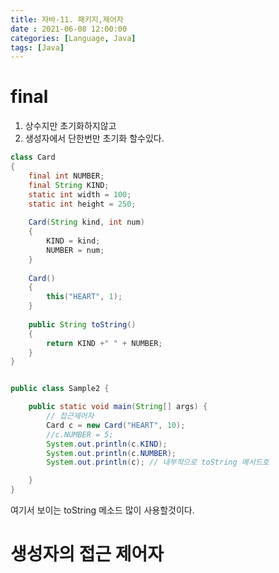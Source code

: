 ```yaml
---
title: 자바-11. 패키지,제어자
date : 2021-06-08 12:00:00
categories: [Language, Java]
tags: [Java]
---
```

# final

1.  상수지만 초기화하지않고
2.  생성자에서 단한번만 초기화 할수있다.

```java
class Card
{
	final int NUMBER;
	final String KIND;
	static int width = 100;
	static int height = 250;
	
	Card(String kind, int num)
	{
		KIND = kind;
		NUMBER = num;
	}
	
	Card() 
	{
		this("HEART", 1);
	}
	
	public String toString()
	{
		return KIND +" " + NUMBER;
	}
}


public class Sample2 {

	public static void main(String[] args) {
		// 접근제어자
		Card c = new Card("HEART", 10);
		//c.NUMBER = 5;
		System.out.println(c.KIND);
		System.out.println(c.NUMBER);
		System.out.println(c); // 내부적으로 toString 메서드호

	}
}

```

여기서 보이는 toString 메소드 많이 사용할것이다.





# 생성자의 접근 제어자


